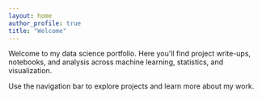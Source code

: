 ```yaml
---
layout: home
author_profile: true
title: "Welcome"
---
```


Welcome to my data science portfolio. Here you'll find project write-ups, notebooks, and analysis across machine learning, statistics, and visualization.

Use the navigation bar to explore projects and learn more about my work.
